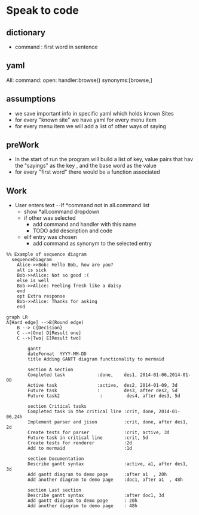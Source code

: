 # Speak to code 
## dictionary
- command : first word in sentence  

## yaml 
All:
  command:
    open: 
      handler:browse()
      synonyms:[browse,]

    




## assumptions
- we save important info in specific yaml which holds known Sites
- for every "known site" we have yaml for every menu item  
- for every menu item we will add a list of other ways of saying  
 
## preWork
- In the start of run the program will build a list of key, value pairs that hav the "sayings"
  as the key , and the base word as the value
 - for every "first word" there would be a function associated 
## Work 
 - User enters text 
 --If *command not in all.command list
    - show *all.command dropdown
    - if other was selected 
        - add command and handler with this name 
        - TODO add description and code
    - elif entry was chosen 
        - add command as synonym to the selected entry
        

    
    
```mermaid
%% Example of sequence diagram
  sequenceDiagram
    Alice->>Bob: Hello Bob, how are you?
    alt is sick
    Bob->>Alice: Not so good :(
    else is well
    Bob->>Alice: Feeling fresh like a daisy
    end
    opt Extra response
    Bob->>Alice: Thanks for asking
    end
```
```mermaid
graph LR
A[Hard edge] -->B(Round edge)
    B --> C{Decision}
    C -->|One| D[Result one]
    C -->|Two| E[Result two]
```

```mermaid
        gantt
        dateFormat  YYYY-MM-DD
        title Adding GANTT diagram functionality to mermaid

        section A section
        Completed task            :done,    des1, 2014-01-06,2014-01-08
        Active task               :active,  des2, 2014-01-09, 3d
        Future task               :         des3, after des2, 5d
        Future task2               :         des4, after des3, 5d

        section Critical tasks
        Completed task in the critical line :crit, done, 2014-01-06,24h
        Implement parser and jison          :crit, done, after des1, 2d
        Create tests for parser             :crit, active, 3d
        Future task in critical line        :crit, 5d
        Create tests for renderer           :2d
        Add to mermaid                      :1d

        section Documentation
        Describe gantt syntax               :active, a1, after des1, 3d
        Add gantt diagram to demo page      :after a1  , 20h
        Add another diagram to demo page    :doc1, after a1  , 48h

        section Last section
        Describe gantt syntax               :after doc1, 3d
        Add gantt diagram to demo page      : 20h
        Add another diagram to demo page    : 48h
```